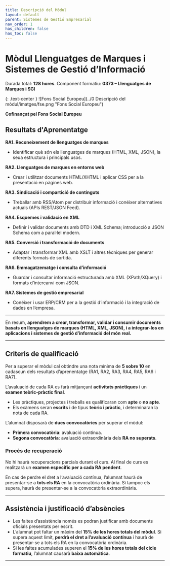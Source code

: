 ```yaml
---
title: Descripció del Mòdul
layout: default
parent: Sistemes de Gestió Empresarial
nav_order: 1
has_children: false
has_toc: false
---
```


# Mòdul Llenguatges de Marques i Sistemes de Gestió d’Informació

Durada total: **128 hores**.
Component formatiu: **0373 – Llenguatges de Marques i SGI**

{: .text-center }
![Fons Social Europeu](../0 Descripció del mòdul/imatges/fse.png "Fons Social Europeu")

**Cofinançat pel Fons Social Europeu**

## Resultats d'Aprenentatge

**RA1. Reconeixement de llenguatges de marques**

* Identificar què són els llenguatges de marques (HTML, XML, JSON), la seua estructura i principals usos.

**RA2. Llenguatges de marques en entorns web**

* Crear i utilitzar documents HTML/XHTML i aplicar CSS per a la presentació en pàgines web.

**RA3. Sindicació i compartició de continguts**

* Treballar amb RSS/Atom per distribuir informació i conéixer alternatives actuals (APIs REST/JSON Feed).

**RA4. Esquemes i validació en XML**

* Definir i validar documents amb DTD i XML Schema; introducció a JSON Schema com a paral·lel modern.

**RA5. Conversió i transformació de documents**

* Adaptar i transformar XML amb XSLT i altres tècniques per generar diferents formats de sortida.

**RA6. Emmagatzematge i consulta d’informació**

* Guardar i consultar informació estructurada amb XML (XPath/XQuery) i formats d’intercanvi com JSON.

**RA7. Sistemes de gestió empresarial**

* Conéixer i usar ERP/CRM per a la gestió d’informació i la integració de dades en l’empresa.

---

En resum, **aprendrem a crear, transformar, validar i consumir documents basats en llenguatges de marques (HTML, XML, JSON), i a integrar-los en aplicacions i sistemes de gestió d’informació del món real.**


---

## Criteris de qualificació

Per a superar el mòdul cal obtindre una nota mínima de **5 sobre 10** en cadascun dels resultats d’aprenentatge (RA1, RA2, RA3, RA4, RA5, RA6 i RA7).

L’avaluació de cada RA es farà mitjançant **activitats pràctiques** i un **examen teòric-pràctic final**.

* Les pràctiques, projectes i treballs es qualificaran com **apte** o **no apte**.
* Els exàmens seran **escrits** i de tipus **teòric i pràctic**, i determinaran la nota de cada RA.

L’alumnat disposarà de **dues convocatòries** per superar el mòdul:

* **Primera convocatòria**: avaluació contínua.
* **Segona convocatòria**: avaluació extraordinària dels **RA no superats**.

### Procés de recuperació

No hi haurà recuperacions parcials durant el curs. Al final de curs es realitzarà un **examen específic per a cada RA pendent**.

En cas de perdre el dret a l’avaluació contínua, l’alumnat haurà de presentar-se a **tots els RA** en la convocatòria ordinària. Si tampoc els supera, haurà de presentar-se a la convocatòria extraordinària.

---

## Assistència i justificació d’absències

* Les faltes d’assistència només es podran justificar amb documents oficials presentats per escrit.
* L’alumnat pot faltar un màxim del **15% de les hores totals del mòdul**. Si supera aquest límit, **perdrà el dret a l’avaluació contínua** i haurà de presentar-se a tots els RA en la convocatòria ordinària.
* Si les faltes acumulades superen el **15% de les hores totals del cicle formatiu**, l’alumnat causarà **baixa automàtica**.

---